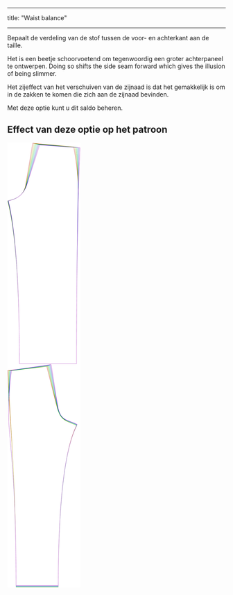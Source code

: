 - - -
title: "Waist balance"
- - -

Bepaalt de verdeling van de stof tussen de voor- en achterkant aan de taille.

Het is een beetje schoorvoetend om tegenwoordig een groter achterpaneel te ontwerpen. Doing so shifts the side seam forward which gives the illusion of being slimmer.

Het zijeffect van het verschuiven van de zijnaad is dat het gemakkelijk is om in de zakken te komen die zich aan de zijnaad bevinden.

Met deze optie kunt u dit saldo beheren.

## Effect van deze optie op het patroon

![Deze afbeelding toont het effect van deze optie door meerdere varianten die een andere waarde hebben voor deze optie te vervangen](titan_waistbalance_sample.svg "Effect of this option on the pattern")
